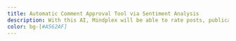 ```yaml
---
title: Automatic Comment Approval Tool via Sentiment Analysis
description: With this AI, Mindplex will be able to rate posts, publications, and comments more accurately and make them easier to find. Initially, the tool will approve publication of comments automatically, and later on it will be used for content publication.
color: bg-[#A562AF]
---
```



